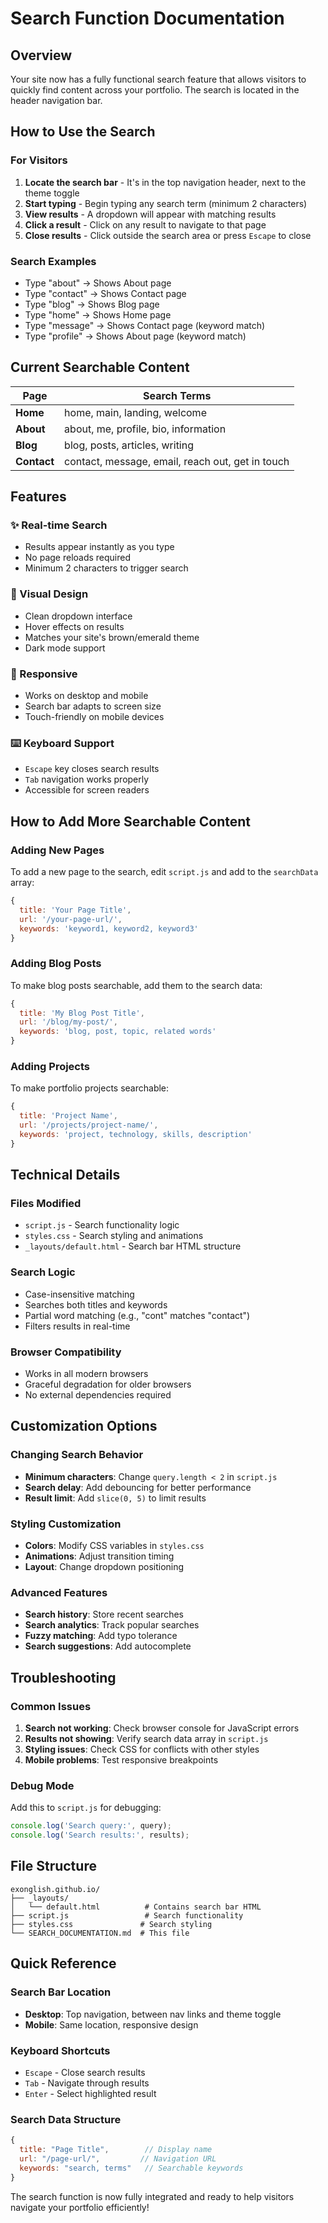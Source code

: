 # Search Function Documentation

## Overview
Your site now has a fully functional search feature that allows visitors to quickly find content across your portfolio. The search is located in the header navigation bar.

## How to Use the Search

### For Visitors
1. **Locate the search bar** - It's in the top navigation header, next to the theme toggle
2. **Start typing** - Begin typing any search term (minimum 2 characters)
3. **View results** - A dropdown will appear with matching results
4. **Click a result** - Click on any result to navigate to that page
5. **Close results** - Click outside the search area or press `Escape` to close

### Search Examples
- Type "about" → Shows About page
- Type "contact" → Shows Contact page  
- Type "blog" → Shows Blog page
- Type "home" → Shows Home page
- Type "message" → Shows Contact page (keyword match)
- Type "profile" → Shows About page (keyword match)

## Current Searchable Content

| Page | Search Terms |
|------|-------------|
| **Home** | home, main, landing, welcome |
| **About** | about, me, profile, bio, information |
| **Blog** | blog, posts, articles, writing |
| **Contact** | contact, message, email, reach out, get in touch |

## Features

### ✨ Real-time Search
- Results appear instantly as you type
- No page reloads required
- Minimum 2 characters to trigger search

### 🎨 Visual Design
- Clean dropdown interface
- Hover effects on results
- Matches your site's brown/emerald theme
- Dark mode support

### 📱 Responsive
- Works on desktop and mobile
- Search bar adapts to screen size
- Touch-friendly on mobile devices

### ⌨️ Keyboard Support
- `Escape` key closes search results
- `Tab` navigation works properly
- Accessible for screen readers

## How to Add More Searchable Content

### Adding New Pages
To add a new page to the search, edit `script.js` and add to the `searchData` array:

```javascript
{
  title: 'Your Page Title',
  url: '/your-page-url/',
  keywords: 'keyword1, keyword2, keyword3'
}
```

### Adding Blog Posts
To make blog posts searchable, add them to the search data:

```javascript
{
  title: 'My Blog Post Title',
  url: '/blog/my-post/',
  keywords: 'blog, post, topic, related words'
}
```

### Adding Projects
To make portfolio projects searchable:

```javascript
{
  title: 'Project Name',
  url: '/projects/project-name/',
  keywords: 'project, technology, skills, description'
}
```

## Technical Details

### Files Modified
- `script.js` - Search functionality logic
- `styles.css` - Search styling and animations
- `_layouts/default.html` - Search bar HTML structure

### Search Logic
- Case-insensitive matching
- Searches both titles and keywords
- Partial word matching (e.g., "cont" matches "contact")
- Filters results in real-time

### Browser Compatibility
- Works in all modern browsers
- Graceful degradation for older browsers
- No external dependencies required

## Customization Options

### Changing Search Behavior
- **Minimum characters**: Change `query.length < 2` in `script.js`
- **Search delay**: Add debouncing for better performance
- **Result limit**: Add `slice(0, 5)` to limit results

### Styling Customization
- **Colors**: Modify CSS variables in `styles.css`
- **Animations**: Adjust transition timing
- **Layout**: Change dropdown positioning

### Advanced Features
- **Search history**: Store recent searches
- **Search analytics**: Track popular searches
- **Fuzzy matching**: Add typo tolerance
- **Search suggestions**: Add autocomplete

## Troubleshooting

### Common Issues
1. **Search not working**: Check browser console for JavaScript errors
2. **Results not showing**: Verify search data array in `script.js`
3. **Styling issues**: Check CSS for conflicts with other styles
4. **Mobile problems**: Test responsive breakpoints

### Debug Mode
Add this to `script.js` for debugging:

```javascript
console.log('Search query:', query);
console.log('Search results:', results);
```

## File Structure
```
exonglish.github.io/
├── _layouts/
│   └── default.html          # Contains search bar HTML
├── script.js                 # Search functionality
├── styles.css               # Search styling
└── SEARCH_DOCUMENTATION.md  # This file
```

## Quick Reference

### Search Bar Location
- **Desktop**: Top navigation, between nav links and theme toggle
- **Mobile**: Same location, responsive design

### Keyboard Shortcuts
- `Escape` - Close search results
- `Tab` - Navigate through results
- `Enter` - Select highlighted result

### Search Data Structure
```javascript
{
  title: "Page Title",        // Display name
  url: "/page-url/",         // Navigation URL
  keywords: "search, terms"   // Searchable keywords
}
```

The search function is now fully integrated and ready to help visitors navigate your portfolio efficiently!
